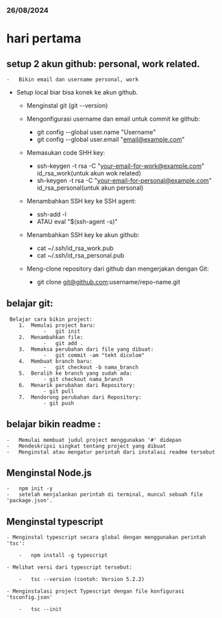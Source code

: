 
### 26/08/2024

# hari pertama
## setup 2 akun github: personal, work related.
    -   Bikin email dan username personal, work

- Setup local biar bisa konek ke akun github.
    - Menginstal git (git --version)
    - Mengonfigurasi username dan email untuk commit ke github:
        -   git config --global user.name "Username"
        -   git config --global user.email "email@example.com"
        
    -   Memasukan code SHH key:
        -   ssh-keygen -t rsa -C "your-email-for-work@example.com" id_rsa_work(untuk akun wok related)
        -   sh-keygen -t rsa -C "your-email-for-personal@example.com"
            id_rsa_personal(untuk akun personal)

    - Menambahkan SSH key ke SSH agent:
        -   ssh-add -l
        -   ATAU eval "$(ssh-agent -s)"

    -   Menambahkan SSH key ke akun github:
        -   cat ~/.ssh/id_rsa_work.pub
        -   cat ~/.ssh/id_rsa_personal.pub

    - Meng-clone repository dari github dan mengerjakan dengan Git:
        -   git clone git@github.com:username/repo-name.git


## belajar git:
     Belajar cara bikin project:
        1.  Memulai project baru:
                -   git init
        2.  Menambahkan file:
                -   git add .
        3.  Memaksa perubahan dari file yang dibuat:
                -   git commit -am "tekt dicolom"
        4.  Membuat branch baru:
                -   git checkout -b nama_branch
        5.  Beralih ke branch yang sudah ada:
                - git checkout nama_branch
        6.  Menarik perubahan dari Repository:
                - git pull
        7.  Mendorong perubahan dari Repository:
                - git push


## belajar bikin readme :
    -   Memulai membuat judul project menggunakan '#' didepan
    -   Mendeskripsi singkat tentang project yang dibuat
    -   Menginstal atau mengatur perintah dari instalasi readme tersebut



## Menginstal Node.js
    -   npm init -y
    -   setelah menjalankan perintah di terminal, muncul sebuah file 'package.json'.


## Menginstal typescript
    - Menginstal typescript secara global dengan menggunakan perintah 'tsc':

        -   npm install -g typescript
    
    - Melihat versi dari typescript tersebut:
    
        -   tsc --version (contoh: Version 5.2.2)
    
    - Menginstalasi project Typescript dengan file konfigurasi 'tsconfig.json'
    
        -   tsc --init
